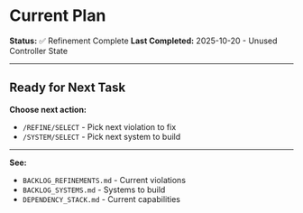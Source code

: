 # Current Plan

**Status:** ✅ Refinement Complete
**Last Completed:** 2025-10-20 - Unused Controller State

---

## Ready for Next Task

**Choose next action:**
- `/REFINE/SELECT` - Pick next violation to fix
- `/SYSTEM/SELECT` - Pick next system to build

---

**See:**
- `BACKLOG_REFINEMENTS.md` - Current violations
- `BACKLOG_SYSTEMS.md` - Systems to build
- `DEPENDENCY_STACK.md` - Current capabilities
